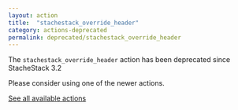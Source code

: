 ```yaml
---
layout: action
title:  "stachestack_override_header"
category: actions-deprecated
permalink: deprecated/stachestack_override_header
---
```


The `stachestack_override_header` action has been deprecated since StacheStack 3.2

Please consider using one of the newer actions.

<a class="button" href="/StacheStack/actions">See all available actions</a>
